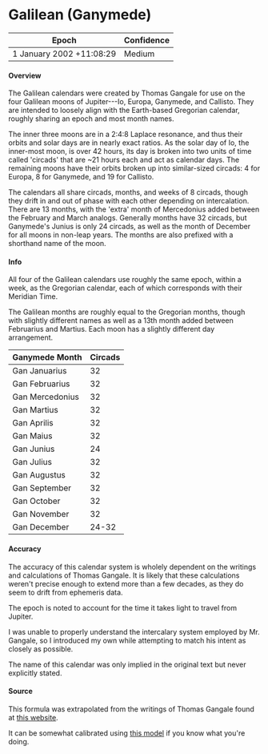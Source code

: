 # Galilean (Ganymede)

| Epoch                        | Confidence |
| ---------------------------- | ---------- |
| 1 January 2002 +11:08:29     | Medium     |

#### Overview

The Galilean calendars were created by Thomas Gangale for use on the four Galilean moons of Jupiter---Io, Europa, Ganymede, and Callisto. They are intended to loosely align with the Earth-based Gregorian calendar, roughly sharing an epoch and most month names.

The inner three moons are in a 2:4:8 Laplace resonance, and thus their orbits and solar days are in nearly exact ratios. As the solar day of Io, the inner-most moon, is over 42 hours, its day is broken into two units of time called 'circads' that are ~21 hours each and act as calendar days. The remaining moons have their orbits broken up into similar-sized circads: 4 for Europa, 8 for Ganymede, and 19 for Callisto.

The calendars all share circads, months, and weeks of 8 circads, though they drift in and out of phase with each other depending on intercalation. There are 13 months, with the 'extra' month of Mercedonius added between the February and March analogs. Generally months have 32 circads, but Ganymede's Junius is only 24 circads, as well as the month of December for all moons in non-leap years. The months are also prefixed with a shorthand name of the moon.

#### Info

All four of the Galilean calendars use roughly the same epoch, within a week, as the Gregorian calendar, each of which corresponds with their Meridian Time.

The Galilean months are roughly equal to the Gregorian months, though with slightly different names as well as a 13th month added between Februarius and Martius. Each moon has a slightly different day arrangement.

| Ganymede Month | Circads |
|----------------|---------|
| Gan Januarius | 32 |
| Gan Februarius | 32 |
| Gan Mercedonius | 32 |
| Gan Martius | 32 |
| Gan Aprilis | 32 |
| Gan Maius | 32 |
| Gan Junius | 24 |
| Gan Julius | 32 |
| Gan Augustus | 32 |
| Gan September | 32 |
| Gan October | 32 |
| Gan November | 32 |
| Gan December | 24-32 |

#### Accuracy

The accuracy of this calendar system is wholely dependent on the writings and calculations of Thomas Gangale. It is likely that these calculations weren't precise enough to extend more than a few decades, as they do seem to drift from ephemeris data.

The epoch is noted to account for the time it takes light to travel from Jupiter.

I was unable to properly understand the intercalary system employed by Mr. Gangale, so I introduced my own while attempting to match his intent as closely as possible.

The name of this calendar was only implied in the original text but never explicitly stated.

#### Source

This formula was extrapolated from the writings of Thomas Gangale found at [this website](https://ops-alaska.com/time/gangale_jupiter/jupiter.htm).

It can be somewhat calibrated using [this model](https://skyandtelescope.org/wp-content/plugins/observing-tools/jupiter_moons/jupiter.html) if you know what you're doing.
